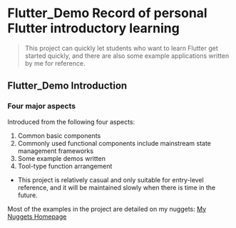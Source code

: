 # Flutter_Demo Record of personal Flutter introductory learning

> This project can quickly let students who want to learn Flutter get started quickly, and there are also some example applications written by me for reference.

## Flutter_Demo Introduction

### Four major aspects
Introduced from the following four aspects:
1. Common basic components
2. Commonly used functional components include mainstream state management frameworks
3. Some example demos written
4. Tool-type function arrangement

- This project is relatively casual and only suitable for entry-level reference, and it will be maintained slowly when there is time in the future.

Most of the examples in the project are detailed on my nuggets:
[My Nuggets Homepage](https://juejin.cn/user/2620848963859582)